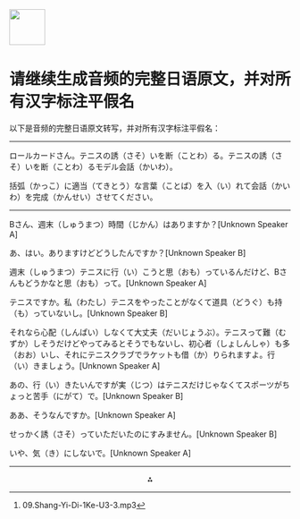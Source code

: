 <img src="https://r2cdn.perplexity.ai/pplx-full-logo-primary-dark%402x.png" style="height:64px;margin-right:32px"/>

# 请继续生成音频的完整日语原文，并对所有汉字标注平假名

以下是音频的完整日语原文转写，并对所有汉字标注平假名：

***

ロールカードさん。テニスの誘（さそ）いを断（ことわ）る。テニスの誘（さそ）いを断（ことわ）るモデル会話（かいわ）。

括弧（かっこ）に適当（てきとう）な言葉（ことば）を入（い）れて会話（かいわ）を完成（かんせい）させてください。

***

Bさん、週末（しゅうまつ）時間（じかん）はありますか？[Unknown Speaker A]

あ、はい。ありますけどどうしたんですか？[Unknown Speaker B]

週末（しゅうまつ）テニスに行（い）こうと思（おも）っているんだけど、Bさんもどうかなと思（おも）って。[Unknown Speaker A]

テニスですか。私（わたし）テニスをやったことがなくて道具（どうぐ）も持（も）っていないし。[Unknown Speaker B]

それなら心配（しんぱい）しなくて大丈夫（だいじょうぶ）。テニスって難（むずか）しそうだけどやってみるとそうでもないし、初心者（しょしんしゃ）も多（おお）いし、それにテニスクラブでラケットも借（か）りられますよ。行（い）きましょう。[Unknown Speaker A]

あの、行（い）きたいんですが実（じつ）はテニスだけじゃなくてスポーツがちょっと苦手（にがて）で。[Unknown Speaker B]

ああ、そうなんですか。[Unknown Speaker A]

せっかく誘（さそ）っていただいたのにすみません。[Unknown Speaker B]

いや、気（き）にしないで。[Unknown Speaker A]

---
<span style="display:none">[^1]</span>

<div style="text-align: center">⁂</div>

[^1]: 09.Shang-Yi-Di-1Ke-U3-3.mp3

